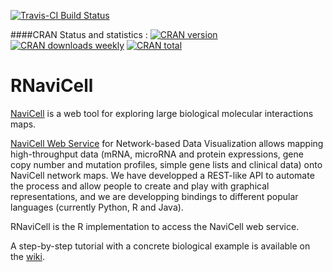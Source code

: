 [![Travis-CI Build Status](https://travis-ci.org/sysbio-curie/RNaviCell.svg?branch=master)](https://travis-ci.org/sysbio-curie/RNaviCell)

####CRAN Status and statistics : 
[![CRAN version](http://www.r-pkg.org/badges/version/RNaviCell)](http://www.r-pkg.org/badges/version/RNaviCell)
[![CRAN downloads weekly](http://cranlogs.r-pkg.org/badges/RNaviCell)](http://cran.rstudio.com/web/packages/RNaviCell/index.html)
[![CRAN total](http://cranlogs.r-pkg.org/badges/grand-total/RNaviCell)](http://cran.rstudio.com/web/packagesRNaviCell/index.html)

# RNaviCell

[NaviCell](https://navicell.curie.fr) is a web tool for exploring large biological molecular interactions maps.

[NaviCell Web Service](https://navicell.curie.fr/pages/nav_web_service.html) for
Network-based Data Visualization allows mapping high-throughput data (mRNA,
microRNA and protein expressions, gene copy number and mutation profiles,
simple gene lists and clinical data) onto NaviCell network maps. We have
developped a REST-like API  to automate the process and allow people to create
and play with graphical representations, and we are developping bindings to
different popular languages (currently Python, R and Java).

RNaviCell is the R implementation to access the NaviCell web service.

A step-by-step tutorial with a concrete biological example is available on the [wiki](https://github.com/eb00/RNaviCell/wiki/Tutorial).
